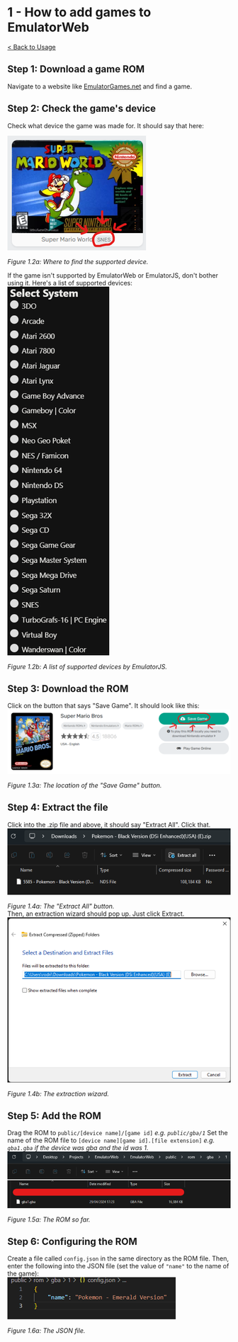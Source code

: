 # 1 - How to add games to EmulatorWeb

[< Back to Usage](README.md)

## Step 1: Download a game ROM

Navigate to a website like [EmulatorGames.net](https://emulatorgames.net) and find a game.

## Step 2: Check the game's device

Check what device the game was made for. It should say that here:

![Where to find the supported device](images/1.2a.png)


*Figure 1.2a: Where to find the supported device.*

If the game isn't supported by EmulatorWeb or EmulatorJS, don't bother using it. Here's a list of supported devices:
<br>
![A list of supported devices by EmulatorJS](images/1.2b.png)


*Figure 1.2b: A list of supported devices by EmulatorJS.*

## Step 3: Download the ROM

Click on the button that says "Save Game". It should look like this:
<br>
![Figure 1.3a: The location of the "Save Game" button.](images/1.3a.png)


*Figure 1.3a: The location of the "Save Game" button.*

## Step 4: Extract the file

Click into the .zip file and above, it should say "Extract All". Click that.
<br>
![Figure 1.4a: The "Extract All" button.](images/1.4a.png)


*Figure 1.4a: The "Extract All" button.*
<br>
Then, an extraction wizard should pop up. Just click Extract.
<br>
![Figure 1.4b: The extraction wizard.](images/1.4b.png)


*Figure 1.4b: The extraction wizard.*

## Step 5: Add the ROM

Drag the ROM to `public/[device name]/[game id]`
*e.g. `public/gba/1`*
Set the name of the ROM file to `[device name][game id].[file extension]`
*e.g. `gba1.gba` if the device was gba and the id was 1*.
<br>
![Figure 1.5a: The ROM so far.](images/1.5a.png)

*Figure 1.5a: The ROM so far.*

## Step 6: Configuring the ROM

Create a file called `config.json` in the same directory as the ROM file.
Then, enter the following into the JSON file (set the value of `"name"` to the name of the game):
<br>
![Figure 1.6a: The JSON file.](images/1.6a.png)

*Figure 1.6a: The JSON file.*